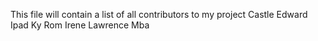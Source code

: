 This file will contain a list of all contributors to my project
Castle
Edward
Ipad
Ky
Rom
Irene
Lawrence
Mba
